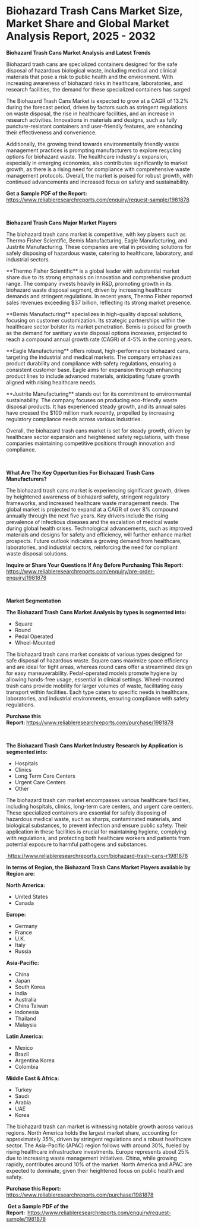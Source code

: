 <p><h1>Biohazard Trash Cans Market Size, Market Share and Global Market Analysis Report, 2025 - 2032</h1></p><p><strong>Biohazard Trash Cans Market Analysis and Latest Trends</strong></p>
<p><p>Biohazard trash cans are specialized containers designed for the safe disposal of hazardous biological waste, including medical and clinical materials that pose a risk to public health and the environment. With increasing awareness of biohazard risks in healthcare, laboratories, and research facilities, the demand for these specialized containers has surged. </p><p>The Biohazard Trash Cans Market is expected to grow at a CAGR of 13.2% during the forecast period, driven by factors such as stringent regulations on waste disposal, the rise in healthcare facilities, and an increase in research activities. Innovations in materials and designs, such as fully puncture-resistant containers and user-friendly features, are enhancing their effectiveness and convenience. </p><p>Additionally, the growing trend towards environmentally friendly waste management practices is prompting manufacturers to explore recycling options for biohazard waste. The healthcare industry's expansion, especially in emerging economies, also contributes significantly to market growth, as there is a rising need for compliance with comprehensive waste management protocols. Overall, the market is poised for robust growth, with continued advancements and increased focus on safety and sustainability.</p></p>
<p><strong>Get a Sample PDF of the Report:&nbsp;</strong> <a href="https://www.reliableresearchreports.com/enquiry/request-sample/1981878?utm_campaign=114&utm_medium=2&utm_source=Github&utm_content=ia&utm_term=13042025&utm_id=biohazard-trash-cans">https://www.reliableresearchreports.com/enquiry/request-sample/1981878</a></p>
<p>&nbsp;</p>
<p><strong>Biohazard Trash Cans Major Market Players</strong></p>
<p><p>The biohazard trash cans market is competitive, with key players such as Thermo Fisher Scientific, Bemis Manufacturing, Eagle Manufacturing, and Justrite Manufacturing. These companies are vital in providing solutions for safely disposing of hazardous waste, catering to healthcare, laboratory, and industrial sectors.</p><p>**Thermo Fisher Scientific** is a global leader with substantial market share due to its strong emphasis on innovation and comprehensive product range. The company invests heavily in R&D, promoting growth in its biohazard waste disposal segment, driven by increasing healthcare demands and stringent regulations. In recent years, Thermo Fisher reported sales revenues exceeding $37 billion, reflecting its strong market presence.</p><p>**Bemis Manufacturing** specializes in high-quality disposal solutions, focusing on customer customization. Its strategic partnerships within the healthcare sector bolster its market penetration. Bemis is poised for growth as the demand for sanitary waste disposal options increases, projected to reach a compound annual growth rate (CAGR) of 4-5% in the coming years.</p><p>**Eagle Manufacturing** offers robust, high-performance biohazard cans, targeting the industrial and medical markets. The company emphasizes product durability and compliance with safety regulations, ensuring a consistent customer base. Eagle aims for expansion through enhancing product lines to include advanced materials, anticipating future growth aligned with rising healthcare needs.</p><p>**Justrite Manufacturing** stands out for its commitment to environmental sustainability. The company focuses on producing eco-friendly waste disposal products. It has experienced steady growth, and its annual sales have crossed the $100 million mark recently, propelled by increasing regulatory compliance needs across various industries.</p><p>Overall, the biohazard trash cans market is set for steady growth, driven by healthcare sector expansion and heightened safety regulations, with these companies maintaining competitive positions through innovation and compliance.</p></p>
<p>&nbsp;</p>
<p><strong>What Are The Key Opportunities For Biohazard Trash Cans Manufacturers?</strong></p>
<p><p>The biohazard trash cans market is experiencing significant growth, driven by heightened awareness of biohazard safety, stringent regulatory frameworks, and increased healthcare waste management needs. The global market is projected to expand at a CAGR of over 8% compound annually through the next five years. Key drivers include the rising prevalence of infectious diseases and the escalation of medical waste during global health crises. Technological advancements, such as improved materials and designs for safety and efficiency, will further enhance market prospects. Future outlook indicates a growing demand from healthcare, laboratories, and industrial sectors, reinforcing the need for compliant waste disposal solutions.</p></p>
<p><strong>Inquire or Share Your Questions If Any Before Purchasing This Report:</strong> <a href="https://www.reliableresearchreports.com/enquiry/pre-order-enquiry/1981878?utm_campaign=114&utm_medium=2&utm_source=Github&utm_content=ia&utm_term=13042025&utm_id=biohazard-trash-cans">https://www.reliableresearchreports.com/enquiry/pre-order-enquiry/1981878</a></p>
<p>&nbsp;</p>
<p><strong>Market Segmentation</strong></p>
<p><strong>The Biohazard Trash Cans Market Analysis by types is segmented into:</strong></p>
<p><ul><li>Square</li><li>Round</li><li>Pedal Operated</li><li>Wheel-Mounted</li></ul></p>
<p><p>The biohazard trash cans market consists of various types designed for safe disposal of hazardous waste. Square cans maximize space efficiency and are ideal for tight areas, whereas round cans offer a streamlined design for easy maneuverability. Pedal-operated models promote hygiene by allowing hands-free usage, essential in clinical settings. Wheel-mounted trash cans provide mobility for larger volumes of waste, facilitating easy transport within facilities. Each type caters to specific needs in healthcare, laboratories, and industrial environments, ensuring compliance with safety regulations.</p></p>
<p><strong>Purchase this Report:&nbsp;</strong><a href="https://www.reliableresearchreports.com/purchase/1981878?utm_campaign=114&utm_medium=2&utm_source=Github&utm_content=ia&utm_term=13042025&utm_id=biohazard-trash-cans">https://www.reliableresearchreports.com/purchase/1981878</a></p>
<p>&nbsp;</p>
<p><strong>The Biohazard Trash Cans Market Industry Research by Application is segmented into:</strong></p>
<p><ul><li>Hospitals</li><li>Clinics</li><li>Long Term Care Centers</li><li>Urgent Care Centers</li><li>Other</li></ul></p>
<p><p>The biohazard trash can market encompasses various healthcare facilities, including hospitals, clinics, long-term care centers, and urgent care centers. These specialized containers are essential for safely disposing of hazardous medical waste, such as sharps, contaminated materials, and biological substances, to prevent infection and ensure public safety. Their application in these facilities is crucial for maintaining hygiene, complying with regulations, and protecting both healthcare workers and patients from potential exposure to harmful pathogens and substances.</p></p>
<p><a href="https://www.reliableresearchreports.com/biohazard-trash-cans-r1981878?utm_campaign=114&utm_medium=2&utm_source=Github&utm_content=ia&utm_term=13042025&utm_id=biohazard-trash-cans">&nbsp;https://www.reliableresearchreports.com/biohazard-trash-cans-r1981878</a></p>
<p><strong>In terms of Region, the Biohazard Trash Cans Market Players available by Region are:</strong></p>
<p>
    <p> <strong> North America: </strong>
        <ul>
            <li>United States</li>
            <li>Canada</li>
        </ul>
        </p> 
    <p> <strong> Europe: </strong>
        <ul>
            <li>Germany</li>
            <li>France</li>
            <li>U.K.</li>
            <li>Italy</li>
            <li>Russia</li>
        </ul>
        </p> 
    <p> <strong> Asia-Pacific: </strong>
        <ul>
            <li>China</li>
            <li>Japan</li>
            <li>South Korea</li>
            <li>India</li>
            <li>Australia</li>
            <li>China Taiwan</li>
            <li>Indonesia</li>
            <li>Thailand</li>
            <li>Malaysia</li>
        </ul>
        </p> 
    <p> <strong> Latin America: </strong>
        <ul>
            <li>Mexico</li>
            <li>Brazil</li>
            <li>Argentina Korea</li>
            <li>Colombia</li>
        </ul>
        </p> 
    <p> <strong> Middle East & Africa: </strong>
        <ul>
            <li>Turkey</li>
            <li>Saudi</li>
            <li>Arabia</li>
            <li>UAE</li>
            <li>Korea</li>
        </ul>
    </p>
    </p>
<p><p>The biohazard trash can market is witnessing notable growth across various regions. North America holds the largest market share, accounting for approximately 35%, driven by stringent regulations and a robust healthcare sector. The Asia-Pacific (APAC) region follows with around 30%, fueled by rising healthcare infrastructure investments. Europe represents about 25% due to increasing waste management initiatives. China, while growing rapidly, contributes around 10% of the market. North America and APAC are expected to dominate, given their heightened focus on public health and safety.</p></p>
<p><strong>Purchase this Report: </strong><a href="https://www.reliableresearchreports.com/purchase/1981878?utm_campaign=114&utm_medium=2&utm_source=Github&utm_content=ia&utm_term=13042025&utm_id=biohazard-trash-cans">https://www.reliableresearchreports.com/purchase/1981878</a></p>
<p>&nbsp;<strong>Get a Sample PDF of the Report:&nbsp;&nbsp;</strong><a href="https://www.reliableresearchreports.com/enquiry/request-sample/1981878?utm_campaign=114&utm_medium=2&utm_source=Github&utm_content=ia&utm_term=13042025&utm_id=biohazard-trash-cans">https://www.reliableresearchreports.com/enquiry/request-sample/1981878</a></p>
<p><strong></strong></p>
<p><p></p><p></p><p></p></p>
